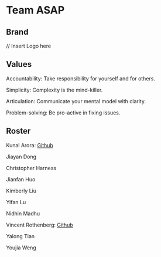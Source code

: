 # Team ASAP

## Brand

// Insert Logo here

## Values

Accountability: Take responsibility for yourself and for others.  

Simplicity: Complexity is the mind-killer.  

Articulation: Communicate your mental model with clarity.

Problem-solving: Be pro-active in fixing issues.

## Roster

Kunal Arora: [Github](https://github.com/aroralanuk)

Jiayan Dong

Christopher Harness

Jianfan Huo

Kimberly Liu

Yifan Lu

Nidhin Madhu

Vincent Rothenberg: [Github](https://github.com/vrothenbergUCSD)

Yalong Tian

Youjia Weng
